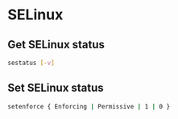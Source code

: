 # SELinux

## Get SELinux status

```bash
sestatus [-v]
```

## Set SELinux status

```bash
setenforce { Enforcing | Permissive | 1 | 0 }
```
